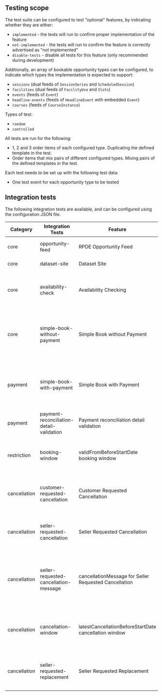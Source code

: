 ## Testing scope

The test suite can be configured to test "optional" features, by indicating whether they are either:
- `implemented` - the tests will run to confirm proper implementation of the feature
- `not-implemented` - the tests will run to confirm the feature is correctly advertised as "not implemented"
- `disable-tests` - disable all tests for this feature (only recommended during development)

Additionally, an array of bookable opportunity types can be configured, to indicate which types the implementation is expected to support:
- `sessions` (dual feeds of `SessionSeries` and `ScheduledSession`)
- `facilities` (dual feeds of `FacilityUse` and `Slots`)
- `events` (feeds of `Event`)
- `headline-events` (feeds of `HeadlineEvent` with embedded `Event`)
- `courses` (feeds of `CourseInstance`)

Types of test:
- `random`
- `controlled`

All tests are run for the following:
- 1, 2 and 3 order items of each configured type. Duplicating the defined template in the test.
- Order items that mix pairs of different configured types. Mixing pairs of the defined templates in the test.

Each test needs to be set up with the following test data:
- One test event for each opportunity type to be tested


## Integration tests

The following integration tests are available, and can be configured using the configuration JSON file.


| Category     | Integration Tests                        | Feature                                               | Specification Status | Description                                                                                 |
|--------------|------------------------------------------|-------------------------------------------------------|----------------------|---------------------------------------------------------------------------------------------|
| core         | opportunity-feed                         | RPDE Opportunity Feed                                 | Required             | Real-time opportunity data                                                                  |
| core         | dataset-site                             | Dataset Site                                          | Required             | Discoverable open data                                                                      |
| core         | availability-check                       | Availability Checking                                 | Required             | Runs only C1 and C2, to confirm availability checks work as expected                        |
| core         | simple-book-without-payment              | Simple Book without Payment                           | Required             | The most simple form of booking without payment. Does not check for leases.                 |
| payment      | simple-book-with-payment                 | Simple Book with Payment                              | Optional             | The most simple form of booking with payment. Does not check for leases.                    |
| payment      | payment-reconciliation-detail-validation | Payment reconciliation detail validation              | Optional             |                                                                                             |
| restriction  | booking-window                           | validFromBeforeStartDate booking window               | Optional             | Duration of window before an opportunity where it is bookable                               |
| cancellation | customer-requested-cancellation          | Customer Requested Cancellation                       | Optional             | Cancellation triggered by the Customer through the Broker                                   |
| cancellation | seller-requested-cancellation            | Seller Requested Cancellation                         | Optional             | Cancellation triggered by the Seller through the Booking System                             |
| cancellation | seller-requested-cancellation-message    | cancellationMessage for Seller Requested Cancellation | Optional             | A message associated with a Cancellation triggered by the Seller through the Booking System |
| cancellation | cancellation-window                      | latestCancellationBeforeStartDate cancellation window | Optional             | A defined window before the event occurs where it can be cancelled without fees             |
| cancellation | seller-requested-replacement             | Seller Requested Replacement                          | Optional             | Replacement triggered by the Seller through the Booking System                              |
